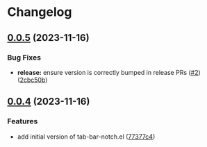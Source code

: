 # Changelog

## [0.0.5](https://github.com/jimeh/tab-bar-notch/compare/v0.0.4...v0.0.5) (2023-11-16)


### Bug Fixes

* **release:** ensure version is correctly bumped in release PRs ([#2](https://github.com/jimeh/tab-bar-notch/issues/2)) ([2cbc50b](https://github.com/jimeh/tab-bar-notch/commit/2cbc50ba45eb4bc4792e4d61e4201f000b75b517))

## [0.0.4](https://github.com/jimeh/tab-bar-notch/compare/v0.0.3...v0.0.4) (2023-11-16)


### Features

* add initial version of tab-bar-notch.el ([77377c4](https://github.com/jimeh/tab-bar-notch/commit/77377c40a93f270437388e6240417e11b4a8bd5f))
